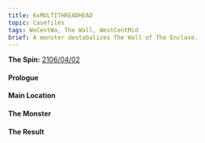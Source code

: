 ```yaml
---
title: 6xMULTITHREADHEAD
topic: Casefiles
tags: WeCentWa, The Wall, WestCentMid
brief: A monster destabalizes The Wall of The Enclave.
---
```


__The Spin:__ [2106/04/02](http://thespin.glitch.me/archive/2108-04-02)

#### Prologue

#### Main Location

#### The Monster

#### The Result
